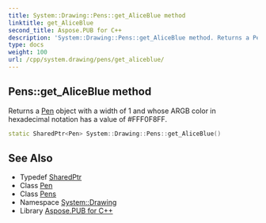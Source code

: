 ```yaml
---
title: System::Drawing::Pens::get_AliceBlue method
linktitle: get_AliceBlue
second_title: Aspose.PUB for C++
description: 'System::Drawing::Pens::get_AliceBlue method. Returns a Pen object with a width of 1 and whose ARGB color in hexadecimal notation has a value of #FFF0F8FF in C++.'
type: docs
weight: 100
url: /cpp/system.drawing/pens/get_aliceblue/
---
```

## Pens::get_AliceBlue method


Returns a [Pen](../../pen/) object with a width of 1 and whose ARGB color in hexadecimal notation has a value of #FFF0F8FF.

```cpp
static SharedPtr<Pen> System::Drawing::Pens::get_AliceBlue()
```

## See Also

* Typedef [SharedPtr](../../../system/sharedptr/)
* Class [Pen](../../pen/)
* Class [Pens](../)
* Namespace [System::Drawing](../../)
* Library [Aspose.PUB for C++](../../../)
